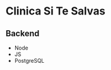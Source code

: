 <h1>Clinica Si Te Salvas</h1>
<h2>Backend</h2>
<ul>
  <li>Node</li>
  <li>JS</li>
  <li>PostgreSQL</li>
</ul>
